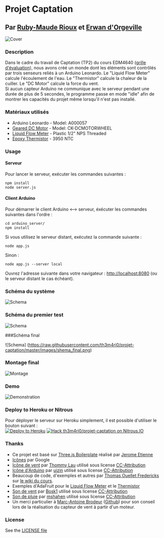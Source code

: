 # Projet Captation
## Par [Ruby-Maude Rioux](http://ca.linkedin.com/pub/ruby-maude-rioux/5a/3b9/b5a) et [Erwan d'Orgeville](http://erwandorgeville.com)

![Cover](https://raw.githubusercontent.com/th3m4ri0/projet-captation/master/images/cover.jpg)

### Description

Dans le cadre du travail de Captation (TP2) du cours EDM4640 ([grille d'évaluation](https://raw.githubusercontent.com/th3m4ri0/projet-captation/master/pdf/grille_evaluation.pdf)), nous avons créé un monde dont les éléments sont contrôlés par trois senseurs reliés à un Arduino Leonardo. Le "Liquid Flow Meter" calcule l'écoulement de l'eau. Le "Thermistor" calcule la chaleur de la cuiller. Le "DC Motor" calcule la force du vent.  
Si aucun capteur Arduino ne communique avec le serveur pendant une durée de plus de 5 secondes, le programme passe en mode "idle" afin de montrer les capacités du projet même lorsqu'il n'est pas installé.

### Matériaux utilisés
- Arduino Leonardo - Model: A000057
- [Geared DC Motor](http://www.spikenzielabs.com/Catalog/index.php?main_page=product_info&cPath=22_89&products_id=997) - Model: CK-DCMOTORWHEEL
- [Liquid Flow Meter](http://www.adafruit.com/products/828) - Plastic 1/2" NPS Threaded
- [Epoxy Thermistor](http://www.adafruit.com/product/372) - 3950 NTC

### Usage

#### Serveur

Pour lancer le serveur, exécuter les commandes suivantes :
```
npm install
node server.js
```

#### Client Arduino

Pour démarrer le client Arduino <--> serveur, éxécuter les commandes suivantes dans l'ordre :  
```
cd arduino_server/
npm install
```

Si vous utilisez le serveur distant, exécutez la commande suivante :

```
node app.js
```

Sinon :
```
node app.js --server local
```

Ouvrez l'adresse suivante dans votre navigateur : [http://localhost:8080](http://localhost:8080) (ou le serveur distant le cas échéant).

### Schéma du système
![Schema](https://raw.githubusercontent.com/th3m4ri0/projet-captation/master/images/schema.png)

### Schéma du premier test

![Schema](https://raw.githubusercontent.com/th3m4ri0/projet-captation/master/images/shema.png)

###Schéma final

![Schema] (https://raw.githubusercontent.com/th3m4ri0/projet-captation/master/images/shema_final.png) 

### Montage final

![Montage](https://raw.githubusercontent.com/th3m4ri0/projet-captation/master/images/fini.jpg)

### Demo
![Demonstration](https://raw.githubusercontent.com/th3m4ri0/projet-captation/master/images/demo.gif)

### Deploy to Heroku or Nitrous
Pour déployer le serveur sur Heroku simplement, il est possible d'utiliser le bouton suivant :  
[![Deploy to Heroku](https://www.herokucdn.com/deploy/button.png)](https://heroku.com/deploy?template=https://github.com/th3m4ri0/projet-captation)
[![Hack th3m4ri0/projet-captation on Nitrous.IO](https://d3o0mnbgv6k92a.cloudfront.net/assets/hack-l-v1-4b6757c3247e3c50314390ece34cdb11.png)](https://www.nitrous.io/hack_button?source=embed&runtime=nodejs&repo=th3m4ri0%2Fprojet-captation)

### Thanks
- Ce projet est basé sur [Three.js Boilerplate](https://github.com/jeromeetienne/threejsboilerplate/) réalisé par [Jerome Etienne](https://github.com/jeromeetienne/)
- [Icônes](https://github.com/google/material-design-icons) par Google
- [Icône de vent](http://thenounproject.com/term/wind/75103/) par [Thommy Lau](http://thenounproject.com/lch121/) utilisé sous license [CC-Attribution](http://creativecommons.org/licenses/by/3.0/us/)
- [Icône d'Arduino](http://thenounproject.com/term/arduino/34403/) par [uizin](http://thenounproject.com/uizin/) utilisé sous license [CC-Attribution](http://creativecommons.org/licenses/by/3.0/us/)
- Beaucoup de code, d'exemples et autres par [Thomas Ouellet Fredericks](http://t-o-f.info) sur [le wiki du cours](http://wiki.t-o-f.info/EDM4640/EDM4640).
- Exemples d'AdaFruit pour le [Liquid Flow Meter](https://github.com/adafruit/Adafruit-Flow-Meter/blob/master/Adafruit_FlowMeter.pde) et le [Thermistor](https://learn.adafruit.com/thermistor?view=all)
- [Son de vent](https://www.freesound.org/people/Bosk1/sounds/144083/) par [Bosk1](https://www.freesound.org/people/Bosk1/) utilisé sous license [CC-Attribution](http://creativecommons.org/licenses/by/3.0/us/)
- [Son de pluie](https://www.freesound.org/people/mshahen/sounds/242892/) par [mshahen](https://www.freesound.org/people/mshahen/sounds/242892/) utilisé sous license [CC-Attribution](http://creativecommons.org/licenses/by/3.0/us/)
- Un merci particulier à [Marc-Antoine Brodeur](http://marcantoinebrodeur.com/) ([Github](http://github.com/mabrodeur)) pour son conseil lors de la réalisation du capteur de vent à partir d'un moteur.


### License
See the [LICENSE file](https://github.com/th3m4ri0/projet-captation/blob/master/LICENSE)
